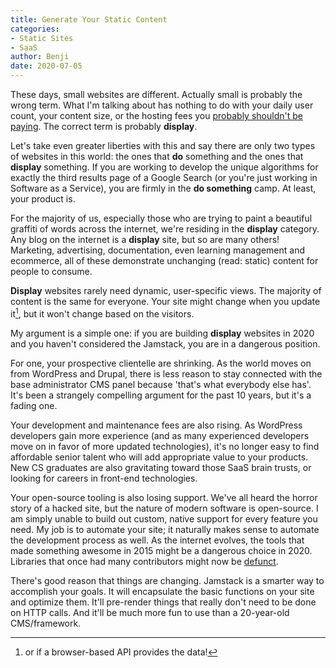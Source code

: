 ```yaml
---
title: Generate Your Static Content
categories:
- Static Sites
- SaaS
author: Benji
date: 2020-07-05
---
```


These days, small websites are different. Actually small is probably the wrong term. What I'm talking about has nothing to do with your daily user count, your content size, or the hosting fees you [probably shouldn't be paying](https://www.monjibram.com/jam-that-sucker/). The correct term is probably **display**.

Let's take even greater liberties with this and say there are only two types of websites in this world: the ones that **do** something and the ones that **display** something. If you are working to develop the unique algorithms for exactly the third results page of a Google Search (or you're just working in Software as a Service), you are firmly in the **do something** camp. At least, your product is.

For the majority of us, especially those who are trying to paint a beautiful graffiti of words across the internet, we're residing in the **display** category. Any blog on the internet is a **display** site, but so are many others! Marketing, advertising, documentation, even learning management and ecommerce, all of these demonstrate unchanging (read: static) content for people to consume.

**Display** websites rarely need dynamic, user-specific views. The majority of content is the same for everyone. Your site might change when you update it[^1], but it won't change based on the visitors.

[^1]: or if a browser-based API provides the data!

My argument is a simple one: if you are building **display** websites in 2020 and you haven't considered the Jamstack, you are in a dangerous position.

For one, your prospective clientelle are shrinking. As the world moves on from WordPress and Drupal, there is less reason to stay connected with the base administrator CMS panel because 'that's what everybody else has'. It's been a strangely compelling argument for the past 10 years, but it's a fading one.

Your development and maintenance fees are also rising. As WordPress developers gain more experience (and as many experienced developers move on in favor of more updated technologies), it's no longer easy to find affordable senior talent who will add appropriate value to your products. New CS graduates are also gravitating toward those SaaS brain trusts, or looking for careers in front-end technologies.

Your open-source tooling is also losing support. We've all heard the horror story of a hacked site, but the nature of modern software is open-source. I am simply unable to build out custom, native support for every feature you need. My job is to automate your site; it naturally makes sense to automate the development process as well. As the internet evolves, the tools that made something awesome in 2015 might be a dangerous choice in 2020. Libraries that once had many contributors might now be [defunct](https://www.whoishostingthis.com/compare/wordpress/dead-plugins/).

There's good reason that things are changing. Jamstack is a smarter way to accomplish your goals. It will encapsulate the basic functions on your site and optimize them. It'll pre-render things that really don't need to be done on HTTP calls. And it'll be much more fun to use than a 20-year-old CMS/framework.